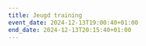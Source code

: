 ```yaml
---
title: Jeugd training
event_date: 2024-12-13T19:00:40+01:00
end_date: 2024-12-13T20:15:40+01:00
---
```

